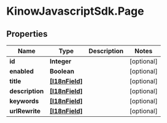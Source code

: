 # KinowJavascriptSdk.Page

## Properties
Name | Type | Description | Notes
------------ | ------------- | ------------- | -------------
**id** | **Integer** |  | [optional] 
**enabled** | **Boolean** |  | [optional] 
**title** | [**[I18nField]**](I18nField.md) |  | [optional] 
**description** | [**[I18nField]**](I18nField.md) |  | [optional] 
**keywords** | [**[I18nField]**](I18nField.md) |  | [optional] 
**urlRewrite** | [**[I18nField]**](I18nField.md) |  | [optional] 


